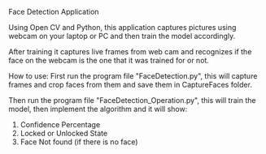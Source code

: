 Face Detection Application

Using Open CV and Python, this application captures pictures using webcam on your laptop or PC and then train the model accordingly.

After training it captures live frames from web cam and recognizes if the face on the webcam is the one that it was trained for or not.

How to use:
First run the program file "FaceDetection.py", this will capture frames and crop faces from them and save them in CaptureFaces folder.

Then run the program file "FaceDetection_Operation.py", this will train the model, then implement the algorithm and it will show:
1) Confidence Percentage
2) Locked or Unlocked State
3) Face Not found (if there is no face)
